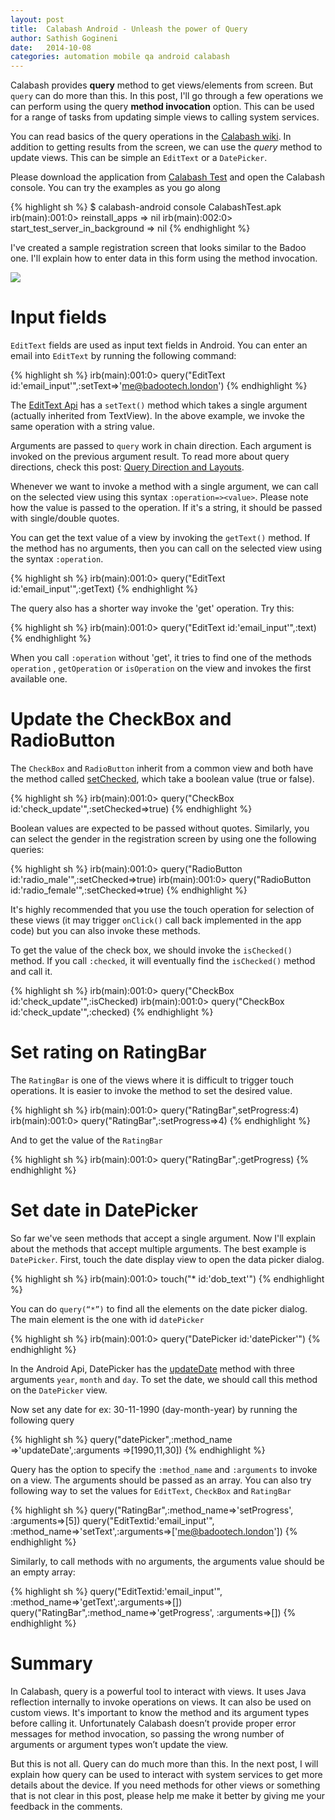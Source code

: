 ```yaml
---
layout: post
title:  Calabash Android - Unleash the power of Query
author: Sathish Gogineni
date:   2014-10-08
categories: automation mobile qa android calabash
---
```


Calabash provides **query** method to get views/elements from screen. But `query` can do more than this. In this post, I'll go through a few operations we can perform using the query **method invocation** option. This can be used for a range of tasks from updating simple views to calling system services.

You can read basics of the query operations in the [Calabash wiki](https://github.com/calabash/calabash-android/wiki/05-Query-Syntax). In addition to getting results from the screen, we can use the *query* method to update views. This can be simple an `EditText` or a `DatePicker`.

Please download the application from [Calabash Test]({{page.filesdir}}/CalabashTest.apk) and open the Calabash console. You can try the examples as you go along

{% highlight sh %}
$ calabash-android console CalabashTest.apk
irb(main):001:0> reinstall_apps
=> nil
irb(main):002:0> start_test_server_in_background
=> nil
{% endhighlight %}

I've created a sample registration screen that looks similar to the Badoo one. I'll explain how to enter data in this form using the method invocation.

![]({{page.imgdir}}/registration_screen.jpg)

# Input fields

`EditText` fields are used as input text fields in Android. You can enter an email into `EditText` by running the following command:

{% highlight sh %}
irb(main):001:0> query("EditText id:'email_input'",:setText=>'me@badootech.london')
{% endhighlight %}

The [EditText Api](http://developer.android.com/reference/android/widget/EditText.html) has a `setText()` method which takes a single argument (actually inherited from TextView). In the above example, we invoke the same operation with a string value.

Arguments are passed to `query` work in chain direction. Each argument is invoked on the previous argument result. To read more about query directions, check this post: [Query Direction and Layouts](http://krazyrobot.com/2014/04/calabash-android-query-direction-and-layouts/).

Whenever we want to invoke a method with a single argument, we can call on the selected view using this syntax `:operation=><value>`. Please note how the value is passed to the operation. If it's a string, it should be passed with single/double quotes.

You can get the text value of a view by invoking the `getText()` method. If the method has no arguments, then you can call on the selected view using the syntax `:operation`.

{% highlight sh %}
irb(main):001:0> query("EditText id:'email_input'",:getText)
{% endhighlight %}

The query also has a shorter way invoke the 'get' operation. Try this:

{% highlight sh %}
irb(main):001:0> query("EditText id:'email_input'",:text)
{% endhighlight %}

When you call `:operation` without 'get', it tries to find one of the methods `operation` , `getOperation` or `isOperation` on the view and invokes the first available one.

# Update the CheckBox and RadioButton

The `CheckBox` and `RadioButton` inherit from a common view and both have the method called [setChecked](http://developer.android.com/reference/android/widget/Checkable.html#setChecked(boolean)), which take a boolean value (true or false).

{% highlight sh %}
irb(main):001:0> query("CheckBox id:'check_update'",:setChecked=>true)
{% endhighlight %}

Boolean values are expected to be passed without quotes. Similarly, you can select the gender in the registration screen by using one the following queries:

{% highlight sh %}
irb(main):001:0> query("RadioButton id:'radio_male'",:setChecked=>true)
irb(main):001:0> query("RadioButton id:'radio_female'",:setChecked=>true)
{% endhighlight %}

It's highly recommended that you use the touch operation for selection of these views (it may trigger `onClick()` call back implemented in the app code) but you can also invoke these methods.

To get the value of the check box, we should invoke the `isChecked()` method. If you call `:checked`, it will eventually find the `isChecked()` method and call it.

{% highlight sh %}
irb(main):001:0> query("CheckBox id:'check_update'",:isChecked)
irb(main):001:0> query("CheckBox id:'check_update'",:checked)
{% endhighlight %}

# Set rating on RatingBar

The `RatingBar` is one of the views where it is difficult to trigger touch operations. It is easier to invoke the method to set the desired value.

{% highlight sh %}
irb(main):001:0> query("RatingBar",setProgress:4)
irb(main):001:0> query("RatingBar",:setProgress=>4)
{% endhighlight %}

And to get the value of the `RatingBar`

{% highlight sh %}
irb(main):001:0> query("RatingBar",:getProgress)
{% endhighlight %}

# Set date in DatePicker

So far we've seen methods that accept a single argument. Now I'll explain about the methods that accept multiple arguments. The best example is `DatePicker`. First, touch the date display view to open the data picker dialog.

{% highlight sh %}
irb(main):001:0> touch("* id:'dob_text'")
{% endhighlight %}

You can do `query(“*”)` to find all the elements on the date picker dialog. The main element is the one with id `datePicker`

{% highlight sh %}
irb(main):001:0> query("DatePicker id:'datePicker'")
{% endhighlight %}

In the Android Api, DatePicker has the [updateDate](http://developer.android.com/reference/android/widget/DatePicker.html#updateDate%28int,%20int,%20int%29) method with three arguments `year`, `month` and `day`. To set the date, we should call this method on the `DatePicker` view.

Now set any date for ex: 30-11-1990 (day-month-year) by running the following query

{% highlight sh %}
query("datePicker",:method_name =>'updateDate',:arguments =>[1990,11,30])
{% endhighlight %}

Query has the option to specify the `:method_name` and `:arguments` to invoke on a view. The arguments should be passed as an array. You can also try following way to set the values for `EditText`, `CheckBox` and `RatingBar`

{% highlight sh %}
query("RatingBar",:method_name=>'setProgress', :arguments=>[5])
query("EditTextid:'email_input'",
          :method_name=>'setText',:arguments=>['me@badootech.london'])
{% endhighlight %}

Similarly, to call methods with no arguments, the arguments value should be an empty array:

{% highlight sh %}
query("EditTextid:'email_input'", :method_name=>'getText',:arguments=>[])
query("RatingBar",:method_name=>'getProgress', :arguments=>[])
{% endhighlight %}

# Summary

In Calabash, query is a powerful tool to interact with views. It uses Java reflection internally to invoke operations on views. It can also be used on custom views. It's important to know the method and its argument types before calling it. Unfortunately Calabash doesn’t provide proper error messages for method invocation, so passing the wrong number of arguments or argument types won’t update the view.

But this is not all. Query can do much more than this. In the next post, I will explain how query can be used to interact with system services to get more details about the device. If you need methods for other views or something that is not clear in this post, please help me make it better by giving me your feedback in the comments.
